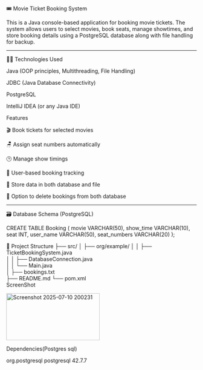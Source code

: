 🎟️ Movie Ticket Booking System

This is a Java console-based application for booking movie tickets. The system allows users to select movies, book seats, manage showtimes, and store booking details using a PostgreSQL database along with file handling for backup.


---

🧑‍💻 Technologies Used

Java (OOP principles, Multithreading, File Handling)

JDBC (Java Database Connectivity)

PostgreSQL

IntelliJ IDEA (or any Java IDE)

Features

🎬 Book tickets for selected movies

🪑 Assign seat numbers automatically

🕒 Manage show timings

👥 User-based booking tracking

💾 Store data in both database and file

🧹 Option to delete bookings from both database 

---

🗃️ Database Schema (PostgreSQL)

CREATE TABLE Booking (
    movie VARCHAR(50),
    show_time VARCHAR(10),
    seat INT,
    user_name VARCHAR(50),
    seat_numbers VARCHAR(20)
);

📁 Project Structure
├── src/
│   ├── org/example/
│   │   ├── TicketBookingSystem.java   
│   │   ├── DatabaseConnection.java  
│   │   └── Main.java                
│
├── bookings.txt                
├── README.md
└── pom.xml        
ScreenShot


<img width="247" height="124" alt="Screenshot 2025-07-10 200231" src="https://github.com/user-attachments/assets/e3133338-a2a8-404f-b6bc-25cc3100eee5" />



Dependencies(Postgres sql)


<dependency>
        <groupId>org.postgresql</groupId>
        <artifactId>postgresql</artifactId>
        <version>42.7.7</version>
    </dependency>
